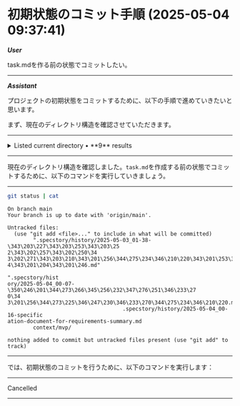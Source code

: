 <!-- Generated by SpecStory -->

# 初期状態のコミット手順 (2025-05-04 09:37:41)

_**User**_

task.mdを作る前の状態でコミットしたい。

---

_**Assistant**_

プロジェクトの初期状態をコミットするために、以下の手順で進めていきたいと思います。

まず、現在のディレクトリ構造を確認させていただきます。

---

<details>
            <summary>Listed current directory • **9** results</summary>
        
| Name |
|-------|
| 📁 `context` |
| 📁 `.git` |
| 📄 `.gitignore` |
| 📁 `.vscode` |
| 📄 `.cursorindexingignore` |
| 📁 `.specstory` |
| 📁 `docs` |
| 📄 `LICENSE` |
| 📄 `README.md` |

</details>

---

現在のディレクトリ構造を確認しました。`task.md`を作成する前の状態でコミットするために、以下のコマンドを実行していきましょう。

---

```bash
git status | cat
```

```
On branch main
Your branch is up to date with 'origin/main'.

Untracked files:
  (use "git add <file>..." to include in what will be committed)
        ".specstory/history/2025-05-03_01-38-\343\203\227\343\203\253\343\203\25
2\343\202\257\343\202\250\34
3\202\271\343\203\210\343\201\256\344\275\234\346\210\220\343\201\253\343\201\24
4\343\201\204\343\201\246.md"
                                                                ".specstory/hist
ory/2025-05-04_00-07-\350\246\201\344\273\266\345\256\232\347\276\251\346\233\27
0\34
3\201\256\344\273\225\346\247\230\346\233\270\344\275\234\346\210\220.md"
                                    .specstory/history/2025-05-04_00-16-specific
ation-document-for-requirements-summary.md
        context/mvp/

nothing added to commit but untracked files present (use "git add" to track)

```

---

では、初期状態のコミットを行うために、以下のコマンドを実行します：

---

Cancelled

---

